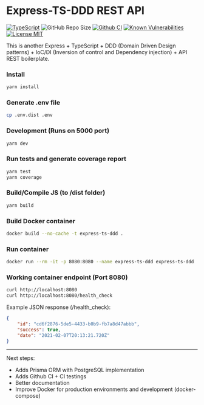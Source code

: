 # Express-TS-DDD REST API

[![TypeScript](https://badges.frapsoft.com/typescript/code/typescript.svg?v=101)](https://github.com/ellerbrock/typescript-badges/)
![GitHub Repo Size](https://img.shields.io/github/repo-size/gonzaloplaza/express-ts-ddd)
[![Github CI](https://github.com/gonzaloplaza/express-ts-ddd/workflows/ci/badge.svg)](https://github.com/gonzaloplaza/express-ts-ddd/actions)
[![Known Vulnerabilities](https://snyk.io/test/github/gonzaloplaza/express-ts-ddd/badge.svg)](https://snyk.io/test/gonzaloplaza/express-ts-ddd/{repo})
[![License MIT](https://img.shields.io/badge/license-MIT-blue.svg)](LICENSE)

This is another Express + TypeScript + DDD (Domain Driven Design patterns) + IoC/DI (Inversion of
control and Dependency injection) + API REST boilerplate.

### Install

```bash
yarn install
```

### Generate .env file

```bash
cp .env.dist .env
```

### Development (Runs on 5000 port)

```bash
yarn dev
```

### Run tests and generate coverage report

```bash
yarn test
yarn coverage
```

### Build/Compile JS (to /dist folder)

```bash
yarn build
```

### Build Docker container

```bash
docker build --no-cache -t express-ts-ddd .
```

### Run container

```bash
docker run --rm -it -p 8080:8080 --name express-ts-ddd express-ts-ddd
```

### Working container endpoint (Port 8080)

```bash
curl http://localhost:8080
curl http://localhost:8080/health_check
```

Example JSON response (/health_check):

```json
{
    "id": "cd6f2876-5de5-4433-b0b9-fb7a8d47abbb",
    "success": true,
    "date": "2021-02-07T20:13:21.720Z"
}
```

---

Next steps:

-   Adds Prisma ORM with PostgreSQL implementation
-   Adds Github CI + CI testings
-   Better documentation
-   Improve Docker for production environments and development (docker-compose)
